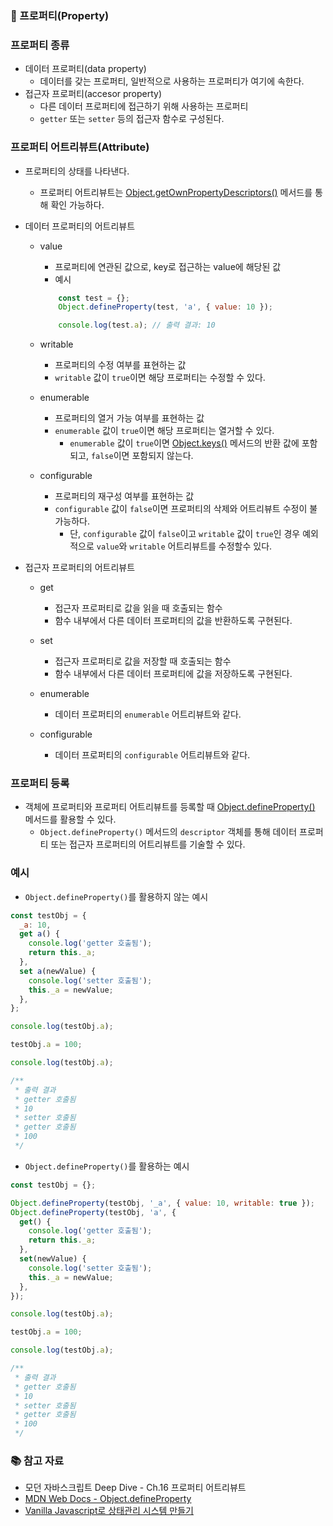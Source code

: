 ### 📌 프로퍼티(Property)

### 프로퍼티 종류
- 데이터 프로퍼티(data property)
    - 데이터를 갖는 프로퍼티, 일반적으로 사용하는 프로퍼티가 여기에 속한다.
- 접근자 프로퍼티(accesor property)
    - 다른 데이터 프로퍼티에 접근하기 위해 사용하는 프로퍼티
    - `getter` 또는 `setter` 등의 접근자 함수로 구성된다.

### 프로퍼티 어트리뷰트(Attribute)
- 프로퍼티의 상태를 나타낸다.
    - 프로퍼티 어트리뷰트는 [Object.getOwnPropertyDescriptors()](https://developer.mozilla.org/ko/docs/Web/JavaScript/Reference/Global_Objects/Object/getOwnPropertyDescriptors) 메서드를 통해 확인 가능하다.

- 데이터 프로퍼티의 어트리뷰트
    - value
        - 프로퍼티에 연관된 값으로, key로 접근하는 value에 해당된 값
        - 예시
        ```javascript
            const test = {};
            Object.defineProperty(test, 'a', { value: 10 });

            console.log(test.a); // 출력 결과: 10
        ```

    - writable
        - 프로퍼티의 수정 여부를 표현하는 값
        - `writable` 값이 `true`이면 해당 프로퍼티는 수정할 수 있다.

    - enumerable
        - 프로퍼티의 열거 가능 여부를 표현하는 값
        - `enumerable` 값이 `true`이면 해당 프로퍼티는 열거할 수 있다.
            - `enumerable` 값이 `true`이면 [Object.keys()](https://developer.mozilla.org/ko/docs/Web/JavaScript/Reference/Global_Objects/Object/keys) 메서드의 반환 값에 포함되고, `false`이면 포함되지 않는다.

    - configurable
        - 프로퍼티의 재구성 여부를 표현하는 값
        - `configurable` 값이 `false`이면 프로퍼티의 삭제와 어트리뷰트 수정이 불가능하다.
            - 단, `configurable` 값이 `false`이고 `writable` 값이 `true`인 경우 예외적으로 `value`와 `writable` 어트리뷰트를 수정할수 있다.

- 접근자 프로퍼티의 어트리뷰트
    - get
        - 접근자 프로퍼티로 값을 읽을 때 호출되는 함수
        - 함수 내부에서 다른 데이터 프로퍼티의 값을 반환하도록 구현된다.
    - set
        - 접근자 프로퍼티로 값을 저장할 때 호출되는 함수
        - 함수 내부에서 다른 데이터 프로퍼티에 값을 저장하도록 구현된다.

    - enumerable
        - 데이터 프로퍼티의 `enumerable` 어트리뷰트와 같다.
    - configurable
        - 데이터 프로퍼티의 `configurable` 어트리뷰트와 같다.

### 프로퍼티 등록
- 객체에 프로퍼티와 프로퍼티 어트리뷰트를 등록할 때 [Object.defineProperty()](https://developer.mozilla.org/ko/docs/Web/JavaScript/Reference/Global_Objects/Object/defineProperty) 메서드를 활용할 수 있다.
    - `Object.defineProperty()` 메서드의 `descriptor` 객체를 통해 데이터 프로퍼티 또는 접근자 프로퍼티의 어트리뷰트를 기술할 수 있다.

### 예시
- `Object.defineProperty()`를 활용하지 않는 예시
```javascript
const testObj = {
  _a: 10,
  get a() {
    console.log('getter 호출됨');
    return this._a;
  },
  set a(newValue) {
    console.log('setter 호출됨');
    this._a = newValue;
  },
};

console.log(testObj.a);

testObj.a = 100;

console.log(testObj.a);

/**
 * 출력 결과
 * getter 호출됨
 * 10
 * setter 호출됨
 * getter 호출됨
 * 100
 */
```

- `Object.defineProperty()`를 활용하는 예시
```javascript
const testObj = {};

Object.defineProperty(testObj, '_a', { value: 10, writable: true });
Object.defineProperty(testObj, 'a', {
  get() {
    console.log('getter 호출됨');
    return this._a;
  },
  set(newValue) {
    console.log('setter 호출됨');
    this._a = newValue;
  },
});

console.log(testObj.a);

testObj.a = 100;

console.log(testObj.a);

/**
 * 출력 결과
 * getter 호출됨
 * 10
 * setter 호출됨
 * getter 호출됨
 * 100
 */
```


### 📚 참고 자료
- 모던 자바스크립트 Deep Dive - Ch.16 프로퍼티 어트리뷰트
- [MDN Web Docs - Object.defineProperty](https://developer.mozilla.org/ko/docs/Web/JavaScript/Reference/Global_Objects/Object/defineProperty)
- [Vanilla Javascript로 상태관리 시스템 만들기](https://junilhwang.github.io/TIL/Javascript/Design/Vanilla-JS-Store/#_1-중앙-집중식-상태관리)
